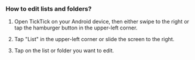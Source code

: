 ### How to edit lists and folders?

1. Open TickTick on your Android device, then either swipe to the right or tap the hamburger button in the upper-left corner.

2. Tap "List" in the upper-left corner or slide the screen to the right.

3. Tap on the list or folder you want to edit.

